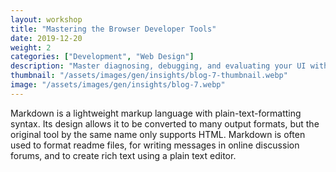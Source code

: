```yaml
---
layout: workshop
title: "Mastering the Browser Developer Tools"
date: 2019-12-20
weight: 2
categories: ["Development", "Web Design"]
description: "Master diagnosing, debugging, and evaluating your UI with the Developer Tools."
thumbnail: "/assets/images/gen/insights/blog-7-thumbnail.webp"
image: "/assets/images/gen/insights/blog-7.webp"
---
```


Markdown is a lightweight markup language with plain-text-formatting syntax. Its design allows it to be converted to many output formats, but the original tool by the same name only supports HTML. Markdown is often used to format readme files, for writing messages in online discussion forums, and to create rich text using a plain text editor.
